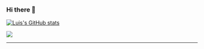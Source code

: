 ### Hi there 👋

<!--
**LuisAPI/LuisAPI** is a ✨ _special_ ✨ repository because its `README.md` (this file) appears on your GitHub profile.

Here are some ideas to get you started:

- 🔭 I’m currently working on ...
- 🌱 I’m currently learning ...
- 👯 I’m looking to collaborate on ...
- 🤔 I’m looking for help with ...
- 💬 Ask me about ...
- 📫 How to reach me: ...
- 😄 Pronouns: ...
- ⚡ Fun fact: ...
-->

[![Luis's GitHub stats](https://github-readme-stats.vercel.app/api?username=LuisAPI)](https://github.com/anuraghazra/github-readme-stats)

![](https://social-cdn.vivaldi.net/system/accounts/headers/109/381/802/621/232/583/original/c0ef3a79ad593916.png)

-----
